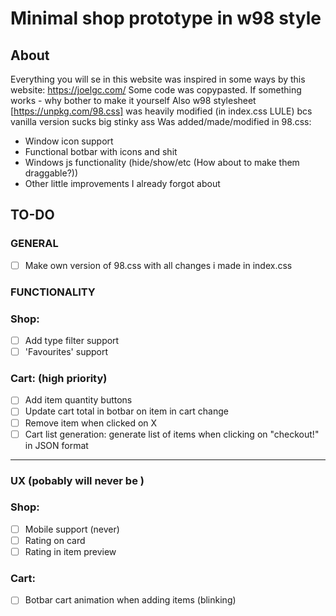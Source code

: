 # Minimal shop prototype in w98 style

## About

Everything you will se in this website was inspired in some ways by this website: https://joelgc.com/
Some code was copypasted. If something works - why bother to make it yourself 
Also w98 stylesheet [https://unpkg.com/98.css] was heavily modified (in index.css LULE) bcs vanilla version sucks big stinky ass
Was added/made/modified in 98.css: 
- Window icon support
- Functional botbar with icons and shit 
- Windows js functionality (hide/show/etc (How about to make them draggable?))  
- Other little improvements I already forgot about

## TO-DO

### GENERAL

- [ ] Make own version of 98.css with all changes i made in index.css

### FUNCTIONALITY

### Shop:

- [ ] Add type filter support
- [ ] 'Favourites' support
 
### Cart: (high priority)

- [ ] Add item quantity buttons
- [ ] Update cart total in botbar on item in cart change
- [ ] Remove item when clicked on X
- [ ] Cart list generation: generate list of items when clicking on "checkout!" in JSON format

<hr>

### UX (pobably will never be )

### Shop:

- [ ] Mobile support (never)
- [ ] Rating on card
- [ ] Rating in item preview

### Cart: 

- [ ] Botbar cart animation when adding items (blinking)

